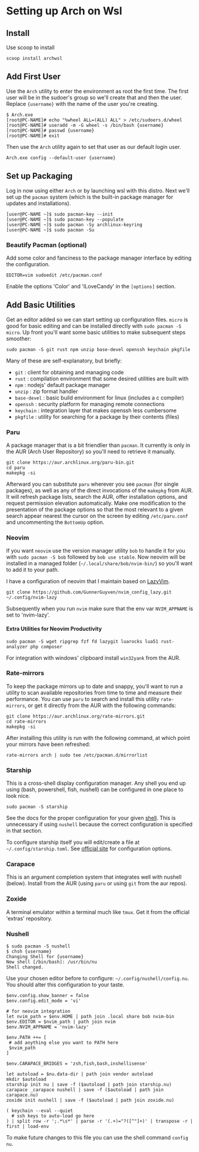 # Setting up Arch on Wsl

## Install

Use scoop to install

```console
scoop install archwsl
```

## Add First User

Use the `Arch` utility to enter the environment as root the first time. The first
user will be in the sudoer's group so we'll create that and then the user.
Replace `{username}` with the name of the user you're creating.

```console
$ Arch.exe
[root@PC-NAME]# echo "%wheel ALL=(ALL) ALL" > /etc/sudoers.d/wheel
[root@PC-NAME]# useradd -m -G wheel -s /bin/bash {username}
[root@PC-NAME]# passwd {username}
[root@PC-NAME]# exit
```

Then use the `Arch` utility again to set that user as our default login user.

```console
Arch.exe config --default-user {username}
```

## Set up Packaging

Log in now using either `Arch` or by launching wsl with this distro. Next we'll
set up the `pacman` system (which is the built-in package manager for updates
and installations).

```console
[user@PC-NAME ~]$ sudo pacman-key --init
[user@PC-NAME ~]$ sudo pacman-key --populate
[user@PC-NAME ~]$ sudo pacman -Sy archlinux-keyring
[user@PC-NAME ~]$ sudo pacman -Su
```

### Beautify Pacman (optional)

Add some color and fanciness to the package manager interface by editing the configuration.

```console
EDITOR=vim sudoedit /etc/pacman.conf
```

Enable the options 'Color' and 'ILoveCandy' in the `[options]` section.

## Add Basic Utilities

Get an editor added so we can start setting up configuration files. `micro` is
good for basic editing and can be installed directly with `sudo pacman -S micro`.
Up front you'll want some basic utilities to make subsequent steps smoother:

```console
sudo pacman -S git rust npm unzip base-devel openssh keychain pkgfile
```

Many of these are self-explanatory, but briefly:

- `git` : client for obtaining and managing code
- `rust` : compilation environment that some desired utilities are built with
- `npm` : nodejs' default package manager
- `unzip` : zip format handler
- `base-devel` : basic build environment for linux (includes a c compiler)
- `openssh` : security platform for managing remote connections
- `keychain` : integration layer that makes openssh less cumbersome
- `pkgfile` : utility for searching for a package by their contents (files)

### Paru

A package manager that is a bit friendlier than `pacman`. It currently is only
in the AUR (Arch User Repository) so you'll need to retrieve it manually.

```console
git clone https://aur.archlinux.org/paru-bin.git
cd paru
makepkg -si
```

Afterward you can substitute `paru` wherever you see `pacman` (for single packages),
as well as any of the direct invocations of the `makepkg` from AUR. It will refresh
package lists, search the AUR, offer installation options, and request permission
elevation automatically. Make one modification to the presentation of the package
options so that the most relevant to a given search appear nearest the cursor on
the screen by editing `/etc/paru.conf` and uncommenting the `BottomUp` option.

### Neovim

If you want `neovim` use the version manager utility `bob` to handle it for
you with `sudo pacman -S bob` followed by `bob use stable`. Now neovim will
be installed in a managed folder (`~/.local/share/bob/nvim-bin/`) so you'll
want to add it to your path.

I have a configuration of neovim that I maintain based on [LazyVim](https://www.lazyvim.org/).

```console
git clone https://github.com/GunnerGuyven/nvim_config_lazy.git ~/.config/nvim-lazy
```

Subsequently when you run `nvim` make sure that the env var `NVIM_APPNAME` is
set to 'nvim-lazy'.

#### Extra Utilities for Neovim Productivity

```console
sudo pacman -S wget ripgrep fzf fd lazygit luarocks lua51 rust-analyzer php composer
```

For integration with windows' clipboard install `win32yank` from the AUR.

### Rate-mirrors

To keep the package mirrors up to date and snappy, you'll want to run a utility
to scan available repositories from time to time and measure their performance.
You can use `paru` to search and install this utility `rate-mirrors`, or get it
directly from the AUR with the following commands:

```console
git clone https://aur.archlinux.org/rate-mirrors.git
cd rate-mirrors
makepkg -si
```

After installing this utility is run with the following command, at which point
your mirrors have been refreshed:

```console
rate-mirrors arch | sudo tee /etc/pacman.d/mirrorlist
```

### Starship

This is a cross-shell display configuration manager. Any shell you end up using
(bash, powershell, fish, nushell) can be configured in one place to look nice.

```console
sudo pacman -S starship
```

See the docs for the proper configuration for your given [shell](https://starship.rs/guide/#step-2-set-up-your-shell-to-use-starship).
This is unnecessary if using `nushell` because the correct configuration is
specified in that section.

To configure starship itself you will edit/create a file at `~/.config/starship.toml`.
See [official site](https://starship.rs/config/) for configuration options.

### Carapace

This is an argument completion system that integrates well with nushell (below).
Install from the AUR (using `paru` or using `git` from the aur repos).

### Zoxide

A terminal emulator within a terminal much like `tmux`. Get it from the
official 'extras' repository.

### Nushell

```console
$ sudo pacman -S nushell
$ chsh {username}
Changing Shell for {username}
New shell [/bin/bash]: /usr/bin/nu
Shell changed.
```

Use your chosen editor before to configure: `~/.config/nushell/config.nu`.
You should alter this configuration to your taste.

```nu
$env.config.show_banner = false
$env.config.edit_mode = 'vi'

# for neovim integration
let nvim_path = $env.HOME | path join .local share bob nvim-bin
$env.EDITOR = $nvim_path | path join nvim
$env.NVIM_APPNAME = 'nvim-lazy'

$env.PATH ++= [
 # add anything else you want to PATH here
 $nvim_path
]

$env.CARAPACE_BRIDGES = 'zsh,fish,bash,inshellisense'

let autoload = $nu.data-dir | path join vendor autoload
mkdir $autoload
starship init nu | save -f ($autoload | path join starship.nu)
carapace _carapace nushell | save -f ($autoload | path join carapace.nu)
zoxide init nushell | save -f ($autoload | path join zoxide.nu)

( keychain --eval --quiet
  # ssh keys to auto-load go here
) | split row -r ';.*\s*' | parse -r '(.+)="?([^"]+)' | transpose -r | first | load-env
```

To make future changes to this file you can use the shell command `config nu`.
